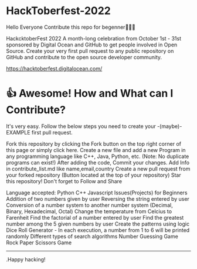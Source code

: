 # HackToberfest-2022
Hello Everyone Contribute this repo for begenner👋🎆🎁


HackcktoberFest 2022
A month-long celebration from October 1st - 31st sponsored by Digital Ocean and GitHub to get people involved in Open Source. Create your very first pull request to any public repository on GitHub and contribute to the open source developer community.

https://hacktoberfest.digitalocean.com/

# 👍 Awesome! How and What can I Contribute?
It's very easy. Follow the below steps you need to create your -(maybe)- EXAMPLE first pull request.

 Fork this repository by clicking the Fork button on the top right corner of this page or simply click here.
 Create a new file and add a new Program in any programming language like C++, Java, Python, etc. (Note: No duplicate programs can exist!)
 After adding the code, Commit your changes.
 Add Info in contribute_list.md like name,email,country 
 Create a new pull request from your forked repository (Button located at the top of your repository)
 Star this repository!
 Don't forget to Follow and Share


Language accepted:
Python
C++
Javascript
Issues(Projects) for Beginners
Addition of two numbers given by user
Reversing the string entered by user
Conversion of a number system to another number system (Decimal, Binary, Hexadecimal, Octal)
Change the temperature from Celcius to Farenheit
Find the factorial of a number entered by user
Find the greatest number among the 5 given numbers by user
Create the patterns using logic
Dice Roll Generator - In each execution, a number from 1 to 6 will be printed randomly
Different types of search algorithms
Number Guessing Game
Rock Paper Scissors Game

---------------------------------------------------
.Happy hacking!


